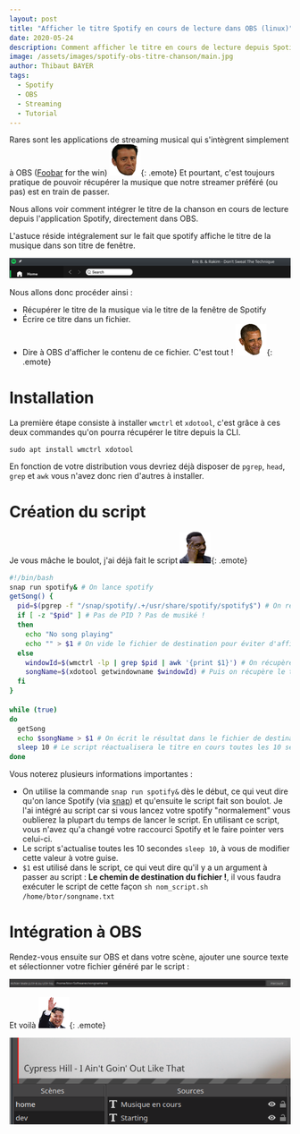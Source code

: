 ```yaml
---
layout: post
title: "Afficher le titre Spotify en cours de lecture dans OBS (linux)"
date: 2020-05-24
description: Comment afficher le titre en cours de lecture depuis Spotify dans OBS ? et tout ça sous linux ? Facile !
image: /assets/images/spotify-obs-titre-chanson/main.jpg
author: Thibaut BAYER
tags: 
  - Spotify
  - OBS
  - Streaming
  - Tutorial
---
```


Rares sont les applications de streaming musical qui s'intègrent simplement à OBS ([Foobar](https://www.foobar2000.org/) for the win) ![](/assets/images/emote/PROUD.png){: .emote}
Et pourtant, c'est toujours pratique de pouvoir récupérer la musique que notre streamer préféré (ou pas) est en train de passer.

Nous allons voir comment intégrer le titre de la chanson en cours de lecture depuis l'application Spotify, directement dans OBS.

L'astuce réside intégralement sur le fait que spotify affiche le titre de la musique dans son titre de fenêtre.

![](/assets/images/spotify-obs-titre-chanson/titre.png)

Nous allons donc procéder ainsi : 
* Récupérer le titre de la musique via le titre de la fenêtre de Spotify
* Écrire ce titre dans un fichier.
* Dire à OBS d'afficher le contenu de ce fichier. C'est tout ! ![](/assets/images/emote/WINK.png){: .emote}

# Installation
La première étape consiste à installer `wmctrl` et `xdotool`, c'est grâce à ces deux commandes qu'on pourra récupérer le titre depuis la CLI.
```
sudo apt install wmctrl xdotool
```

En fonction de votre distribution vous devriez déjà disposer de `pgrep`, `head`, `grep` et `awk` vous n'avez donc rien d'autres à installer.

# Création du script
Je vous mâche le boulot, j'ai déjà fait le script ![](/assets/images/emote/RS.png){: .emote}
```bash
#!/bin/bash
snap run spotify& # On lance spotify
getSong() { 
  pid=$(pgrep -f "/snap/spotify/.+/usr/share/spotify/spotify$") # On récupère le PID (processus ID) de spotify
  if [ -z "$pid" ] # Pas de PID ? Pas de musiké !
  then
    echo "No song playing" 
    echo "" > $1 # On vide le fichier de destination pour éviter d'afficher une information erronée
  else
    windowId=$(wmctrl -lp | grep $pid | awk '{print $1}') # On récupère l'ID de la fenêtre
    songName=$(xdotool getwindowname $windowId) # Puis on récupère le titre de la fenêtre grâce à son ID
  fi
}

while (true)
do
  getSong
  echo $songName > $1 # On écrit le résultat dans le fichier de destination, toutes les 10 secondes.
  sleep 10 # Le script réactualisera le titre en cours toutes les 10 secondes
done
```
Vous noterez plusieurs informations importantes :
* On utilise la commande `snap run spotify&` dès le début, ce qui veut dire qu'on lance Spotify (via [snap](https://doc.ubuntu-fr.org/snap)) et qu'ensuite le script fait son boulot. 
Je l'ai intégré au script car si vous lancez votre spotify "normalement" vous oublierez la plupart du temps de lancer le script.
En utilisant ce script, vous n'avez qu'a changé votre raccourci Spotify et le faire pointer vers celui-ci.
* Le script s'actualise toutes les 10 secondes `sleep 10`, à vous de modifier cette valeur à votre guise.
* `$1` est utilisé dans le script, ce qui veut dire qu'il y a un argument à passer au script : **Le chemin de destination du fichier !**, il vous faudra exécuter le script de cette façon `sh nom_script.sh /home/btor/songname.txt`

# Intégration à OBS
Rendez-vous ensuite sur OBS et dans votre scène, ajouter une source texte et sélectionner votre fichier généré par le script :

![](/assets/images/spotify-obs-titre-chanson/obs-ajout-texte.png)

Et voilà ![](/assets/images/emote/KJ.png){: .emote} 

![](/assets/images/spotify-obs-titre-chanson/obs-apercu.png)
